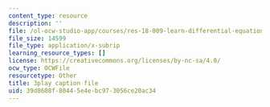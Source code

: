 ```yaml
---
content_type: resource
description: ''
file: /ol-ocw-studio-app/courses/res-18-009-learn-differential-equations-up-close-with-gilbert-strang-and-cleve-moler-fall-2015/39d8608f80445e4ebc973056ce20ac34_n98ilenWoak.vtt
file_size: 14599
file_type: application/x-subrip
learning_resource_types: []
license: https://creativecommons.org/licenses/by-nc-sa/4.0/
ocw_type: OCWFile
resourcetype: Other
title: 3play caption file
uid: 39d8608f-8044-5e4e-bc97-3056ce20ac34
---
```

